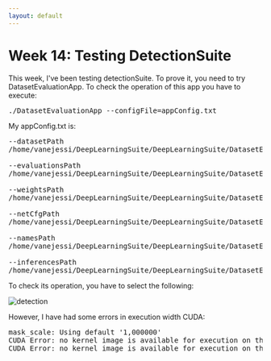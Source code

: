 ```yaml
---
layout: default
---
```

# Week 14: Testing DetectionSuite

This week, I've been testing detectionSuite. To prove it, you need to try DatasetEvaluationApp. To check the operation of this app you have to execute: 

<pre>
./DatasetEvaluationApp --configFile=appConfig.txt
</pre>

My appConfig.txt is: 

<pre>
--datasetPath
/home/vanejessi/DeepLearningSuite/DeepLearningSuite/DatasetEvaluationApp/sampleFiles/datasets/

--evaluationsPath
/home/vanejessi/DeepLearningSuite/DeepLearningSuite/DatasetEvaluationApp/sampleFiles/evaluations

--weightsPath
/home/vanejessi/DeepLearningSuite/DeepLearningSuite/DatasetEvaluationApp/sampleFiles/weights/yolo_2017_07

--netCfgPath
/home/vanejessi/DeepLearningSuite/DeepLearningSuite/DatasetEvaluationApp/sampleFiles/cfg/darknet

--namesPath
/home/vanejessi/DeepLearningSuite/DeepLearningSuite/DatasetEvaluationApp/sampleFiles/cfg/SampleGenerator

--inferencesPath
/home/vanejessi/DeepLearningSuite/DeepLearningSuite/DatasetEvaluationApp/sampleFiles/evaluations
</pre>


 To check its operation, you have to select the following: 

![detection](https://roboticslaburjc.github.io/2017-tfm-vanessa-fernandez/images/detection.png)

However, I have had some errors in execution width CUDA:

<pre>
mask_scale: Using default '1,000000'
CUDA Error: no kernel image is available for execution on the device
CUDA Error: no kernel image is available for execution on the device: El archivo ya existe
</pre>


